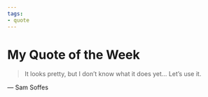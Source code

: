 ```yaml
---
tags:
- quote
---
```


# My Quote of the Week

> It looks pretty, but I don’t know what it does yet… Let’s use it.

— Sam Soffes
